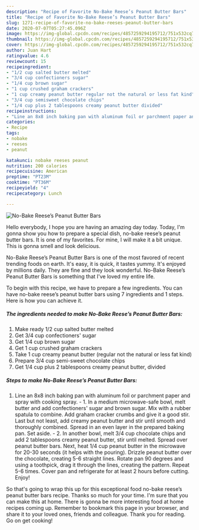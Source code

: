 ```yaml
---
description: "Recipe of Favorite No-Bake Reese’s Peanut Butter Bars"
title: "Recipe of Favorite No-Bake Reese’s Peanut Butter Bars"
slug: 1271-recipe-of-favorite-no-bake-reeses-peanut-butter-bars
date: 2020-07-07T05:27:45.096Z
image: https://img-global.cpcdn.com/recipes/4857259294195712/751x532cq70/no-bake-reeses-peanut-butter-bars-recipe-main-photo.jpg
thumbnail: https://img-global.cpcdn.com/recipes/4857259294195712/751x532cq70/no-bake-reeses-peanut-butter-bars-recipe-main-photo.jpg
cover: https://img-global.cpcdn.com/recipes/4857259294195712/751x532cq70/no-bake-reeses-peanut-butter-bars-recipe-main-photo.jpg
author: Juan Hart
ratingvalue: 4.6
reviewcount: 15
recipeingredient:
- "1/2 cup salted butter melted"
- "3/4 cup confectioners sugar"
- "1/4 cup brown sugar"
- "1 cup crushed graham crackers"
- "1 cup creamy peanut butter regular not the natural or less fat kind"
- "3/4 cup semisweet chocolate chips"
- "1/4 cup plus 2 tablespoons creamy peanut butter divided"
recipeinstructions:
- "Line an 8x8 inch baking pan with aluminum foil or parchment paper and spray with cooking spray. 1. In a medium microwave-safe bowl, melt butter and add confectioners&#39; sugar and brown sugar. Mix with a rubber spatula to combine. Add graham cracker crumbs and give it a good stir. Last but not least, add creamy peanut butter and stir until smooth and thoroughly combined. Spread in an even layer in the prepared baking pan. Set aside. 2. In another bowl, melt 3/4 cup chocolate chips and add 2 tablespoons creamy peanut butter, stir until melted. Spread over peanut butter bars. Next, heat 1/4 cup peanut butter in the microwave for 20-30 seconds (it helps with the pouring). Drizzle peanut butter over the chocolate, creating 5-6 straight lines. Rotate pan 90 degrees and using a toothpick, drag it through the lines, creating the pattern. Repeat 5-6 times. Cover pan and refrigerate for at least 2 hours before cutting. Enjoy!"
categories:
- Recipe
tags:
- nobake
- reeses
- peanut

katakunci: nobake reeses peanut 
nutrition: 200 calories
recipecuisine: American
preptime: "PT23M"
cooktime: "PT36M"
recipeyield: "4"
recipecategory: Lunch

---
```



![No-Bake Reese’s Peanut Butter Bars](https://img-global.cpcdn.com/recipes/4857259294195712/751x532cq70/no-bake-reeses-peanut-butter-bars-recipe-main-photo.jpg)

Hello everybody, I hope you are having an amazing day today. Today, I'm gonna show you how to prepare a special dish, no-bake reese’s peanut butter bars. It is one of my favorites. For mine, I will make it a bit unique. This is gonna smell and look delicious.



No-Bake Reese’s Peanut Butter Bars is one of the most favored of recent trending foods on earth. It's easy, it is quick, it tastes yummy. It's enjoyed by millions daily. They are fine and they look wonderful. No-Bake Reese’s Peanut Butter Bars is something that I've loved my entire life.


To begin with this recipe, we have to prepare a few ingredients. You can have no-bake reese’s peanut butter bars using 7 ingredients and 1 steps. Here is how you can achieve it.

<!--inarticleads1-->

##### The ingredients needed to make No-Bake Reese’s Peanut Butter Bars:

1. Make ready 1/2 cup salted butter melted
1. Get 3/4 cup confectioners&#39; sugar
1. Get 1/4 cup brown sugar
1. Get 1 cup crushed graham crackers
1. Take 1 cup creamy peanut butter (regular not the natural or less fat kind)
1. Prepare 3/4 cup semi-sweet chocolate chips
1. Get 1/4 cup plus 2 tablespoons creamy peanut butter, divided




<!--inarticleads2-->

##### Steps to make No-Bake Reese’s Peanut Butter Bars:

1. Line an 8x8 inch baking pan with aluminum foil or parchment paper and spray with cooking spray. - 1. In a medium microwave-safe bowl, melt butter and add confectioners&#39; sugar and brown sugar. Mix with a rubber spatula to combine. Add graham cracker crumbs and give it a good stir. Last but not least, add creamy peanut butter and stir until smooth and thoroughly combined. Spread in an even layer in the prepared baking pan. Set aside. - 2. In another bowl, melt 3/4 cup chocolate chips and add 2 tablespoons creamy peanut butter, stir until melted. Spread over peanut butter bars. Next, heat 1/4 cup peanut butter in the microwave for 20-30 seconds (it helps with the pouring). Drizzle peanut butter over the chocolate, creating 5-6 straight lines. Rotate pan 90 degrees and using a toothpick, drag it through the lines, creating the pattern. Repeat 5-6 times. Cover pan and refrigerate for at least 2 hours before cutting. Enjoy!




So that's going to wrap this up for this exceptional food no-bake reese’s peanut butter bars recipe. Thanks so much for your time. I'm sure that you can make this at home. There is gonna be more interesting food at home recipes coming up. Remember to bookmark this page in your browser, and share it to your loved ones, friends and colleague. Thank you for reading. Go on get cooking!
